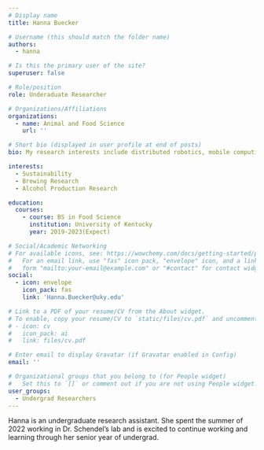 ```yaml
---
# Display name
title: Hanna Buecker

# Username (this should match the folder name)
authors:
  - hanna

# Is this the primary user of the site?
superuser: false

# Role/position
role: Underaduate Researcher

# Organizations/Affiliations
organizations:
  - name: Animal and Food Science
    url: ''

# Short bio (displayed in user profile at end of posts)
bio: My research interests include distributed robotics, mobile computing and programmable matter.

interests:
  - Sustainability
  - Brewing Research 
  - Alcohol Production Research

education:
  courses:
    - course: BS in Food Science
      institution: University of Kentucky 
      year: 2019-2023(Expect)

# Social/Academic Networking
# For available icons, see: https://wowchemy.com/docs/getting-started/page-builder/#icons
#   For an email link, use "fas" icon pack, "envelope" icon, and a link in the
#   form "mailto:your-email@example.com" or "#contact" for contact widget.
social:
  - icon: envelope
    icon_pack: fas
    link: 'Hanna.Buecker@uky.edu'

# Link to a PDF of your resume/CV from the About widget.
# To enable, copy your resume/CV to `static/files/cv.pdf` and uncomment the lines below.
# - icon: cv
#   icon_pack: ai
#   link: files/cv.pdf

# Enter email to display Gravatar (if Gravatar enabled in Config)
email: ''

# Organizational groups that you belong to (for People widget)
#   Set this to `[]` or comment out if you are not using People widget.
user_groups:
  - Undergrad Researchers
---
```


Hanna is an undergraduate research assistant. She spent the summer of 2022 working in Dr. Schendel’s lab and is excited to continue working and learning through her senior year of undergrad.

